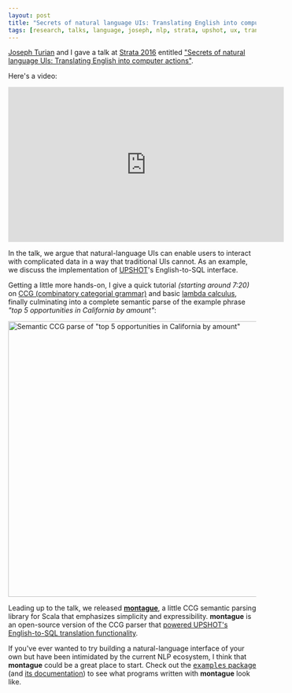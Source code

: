 ```yaml
---
layout: post
title: "Secrets of natural language UIs: Translating English into computer actions"
tags: [research, talks, language, joseph, nlp, strata, upshot, ux, translation, english, sql, scala, lambda calculus]
---
```

[Joseph Turian](https://github.com/turian) and I gave a talk at [Strata 2016](http://conferences.oreilly.com/strata/hadoop-big-data-ca) entitled ["Secrets of natural language UIs: Translating English into computer actions"](http://conferences.oreilly.com/strata/hadoop-big-data-ca/public/schedule/detail/47360).

Here's a video:

<iframe width="560" height="315" src="https://www.youtube.com/embed/lnV2JnNBM1I" frameborder="0" allowfullscreen></iframe>

In the talk, we argue that natural-language UIs can enable users to interact with complicated data in a way that traditional UIs cannot. As an example, we discuss the implementation of [UPSHOT](http://venturebeat.com/2014/01/24/salesforce-prize-winner-upshot-teases-investors-with-voice-triggered-analytics/)'s English-to-SQL interface.

Getting a little more hands-on, I give a quick tutorial _(starting around 7:20)_ on [CCG (combinatory categorial grammar)](https://en.wikipedia.org/wiki/Combinatory_categorial_grammar) and basic [lambda calculus](https://en.wikipedia.org/wiki/Lambda_calculus), finally culminating into a complete semantic parse of the example phrase _"top 5 opportunities in California by amount"_:

<img class="figure" src="/blog/images/strata-2016-parse.jpg" alt="Semantic CCG parse of &quot;top 5 opportunities in California by amount&quot;" style="width: 560px;">

Leading up to the talk, we released **[montague](https://github.com/Workday/upshot-montague)**, a little CCG semantic parsing library for Scala that emphasizes simplicity and expressibility. **montague** is an open-source version of the CCG parser that [powered UPSHOT's English-to-SQL translation functionality](https://github.com/Workday/upshot-montague#background).

If you've ever wanted to try building a natural-language interface of your own but have been intimidated by the current NLP ecosystem, I think that **montague** could be a great place to start. Check out the [<tt>examples</tt> package](https://github.com/Workday/upshot-montague/tree/master/src/main/scala/com/workday/montague/example) (and [its documentation](https://github.com/Workday/upshot-montague#getting-started)) to see what programs written with **montague** look like.
